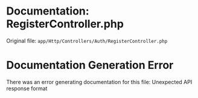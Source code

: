 # Documentation: RegisterController.php

Original file: `app/Http/Controllers/Auth/RegisterController.php`

# Documentation Generation Error

There was an error generating documentation for this file: Unexpected API response format